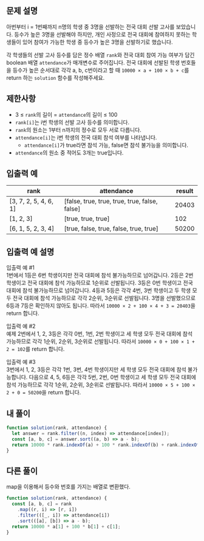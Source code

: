 ## 문제 설명

아번부터 i = 1번째까지 n명의 학생 중 3명을 선발하는 전국 대회 선발 고사를 보았습니다. 등수가 높은 3명을 선발해야 하지만, 개인 사정으로 전국 대회에 참여하지 못하는 학생들이 있어 참여가 가능한 학생 중 등수가 높은 3명을 선발하기로 했습니다.

각 학생들의 선발 고사 등수를 담은 정수 배열 `rank`와 전국 대회 참여 가능 여부가 담긴 boolean 배열 `attendance`가 매개변수로 주어집니다. 전국 대회에 선발된 학생 번호들을 등수가 높은 순서대로 각각 a, b, c번이라고 할 때 `10000 × a + 100 × b + c`를 return 하는 `solution` 함수를 작성해주세요.

## 제한사항

- 3 ≤ `rank`의 길이 = `attendance`의 길이 ≤ 100
- `rank[i]`는 i번 학생의 선발 고사 등수를 의미합니다.
- `rank`의 원소는 1부터 n까지의 정수로 모두 서로 다릅니다.
- `attendance[i]`는 i번 학생의 전국 대회 참석 여부를 나타냅니다.
  - `attendance[i]`가 true라면 참석 가능, false면 참석 불가능을 의미합니다.
- `attendance`의 원소 중 적어도 3개는 true입니다.

## 입출력 예

| rank                  | attendance                                    | result |
| --------------------- | --------------------------------------------- | ------ |
| [3, 7, 2, 5, 4, 6, 1] | [false, true, true, true, true, false, false] | 20403  |
| [1, 2, 3]             | [true, true, true]                            | 102    |
| [6, 1, 5, 2, 3, 4]    | [true, false, true, false, true, true]        | 50200  |

## 입출력 예 설명

입출력 예 #1  
1번에서 1등은 6번 학생이지만 전국 대회에 참석 불가능하므로 넘어갑니다. 2등은 2번 학생이고 전국 대회에 참석 가능하므로 1순위로 선발됩니다. 3등은 0번 학생이고 전국 대회에 참석 불가능하므로 넘어갑니다. 4등과 5등은 각각 4번, 3번 학생이고 두 학생 모두 전국 대회에 참석 가능하므로 각각 2순위, 3순위로 선발됩니다. 3명을 선발했으므로 6등과 7등은 확인하지 않아도 됩니다. 따라서 `10000 × 2 + 100 × 4 + 3 = 20403`을 return 합니다.

입출력 예 #2  
예제 2번에서 1, 2, 3등은 각각 0번, 1번, 2번 학생이고 세 학생 모두 전국 대회에 참석 가능하므로 각각 1순위, 2순위, 3순위로 선발됩니다. 따라서 `10000 × 0 + 100 × 1 + 2 = 102`를 return 합니다.

입출력 예 #3  
3번에서 1, 2, 3등은 각각 1번, 3번, 4번 학생이지만 세 학생 모두 전국 대회에 참석 불가능합니다. 다음으로 4, 5, 6등은 각각 5번, 2번, 0번 학생이고 세 학생 모두 전국 대회에 참석 가능하므로 각각 1순위, 2순위, 3순위로 선발됩니다. 따라서 `10000 × 5 + 100 × 2 + 0 = 50200`을 return 합니다.

## 내 풀이

```js
function solution(rank, attendance) {
  let answer = rank.filter((n, index) => attendance[index]);
  const [a, b, c] = answer.sort((a, b) => a - b);
  return 10000 * rank.indexOf(a) + 100 * rank.indexOf(b) + rank.indexOf(c);
}
```

## 다른 풀이

map을 이용해서 등수와 번호를 가지는 배열로 변환했다.

```js
function solution(rank, attendance) {
  const [a, b, c] = rank
    .map((r, i) => [r, i])
    .filter(([_, i]) => attendance[i])
    .sort(([a], [b]) => a - b);
  return 10000 * a[1] + 100 * b[1] + c[1];
}
```
